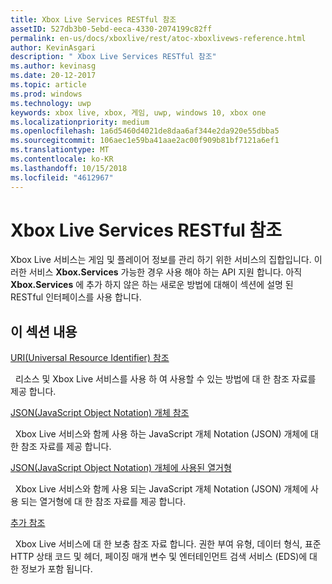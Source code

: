 ```yaml
---
title: Xbox Live Services RESTful 참조
assetID: 527db3b0-5ebd-eeca-4330-2074199c82ff
permalink: en-us/docs/xboxlive/rest/atoc-xboxlivews-reference.html
author: KevinAsgari
description: " Xbox Live Services RESTful 참조"
ms.author: kevinasg
ms.date: 20-12-2017
ms.topic: article
ms.prod: windows
ms.technology: uwp
keywords: xbox live, xbox, 게임, uwp, windows 10, xbox one
ms.localizationpriority: medium
ms.openlocfilehash: 1a6d5460d4021de8daa6af344e2da920e55dbba5
ms.sourcegitcommit: 106aec1e59ba41aae2ac00f909b81bf7121a6ef1
ms.translationtype: MT
ms.contentlocale: ko-KR
ms.lasthandoff: 10/15/2018
ms.locfileid: "4612967"
---
```

# <a name="xbox-live-services-restful-reference"></a>Xbox Live Services RESTful 참조

Xbox Live 서비스는 게임 및 플레이어 정보를 관리 하기 위한 서비스의 집합입니다. 이러한 서비스 **Xbox.Services** 가능한 경우 사용 해야 하는 API 지원 합니다. 아직 **Xbox.Services** 에 추가 하지 않은 하는 새로운 방법에 대해이 섹션에 설명 된 RESTful 인터페이스를 사용 합니다.

<a id="ID4E5"></a>


## <a name="in-this-section"></a>이 섹션 내용

[URI(Universal Resource Identifier) 참조](uri/atoc-xboxlivews-reference-uris.md)

&nbsp;&nbsp;리소스 및 Xbox Live 서비스를 사용 하 여 사용할 수 있는 방법에 대 한 참조 자료를 제공 합니다.

[JSON(JavaScript Object Notation) 개체 참조](json/atoc-xboxlivews-reference-json.md)

&nbsp;&nbsp;Xbox Live 서비스와 함께 사용 하는 JavaScript 개체 Notation (JSON) 개체에 대 한 참조 자료를 제공 합니다.

[JSON(JavaScript Object Notation) 개체에 사용된 열거형](enums/atoc-xboxlivews-reference-enums.md)

&nbsp;&nbsp;Xbox Live 서비스와 함께 사용 되는 JavaScript 개체 Notation (JSON) 개체에 사용 되는 열거형에 대 한 참조 자료를 제공 합니다.

[추가 참조](additional/atoc-xboxlivews-reference-additional.md)

&nbsp;&nbsp;Xbox Live 서비스에 대 한 보충 참조 자료 합니다. 권한 부여 유형, 데이터 형식, 표준 HTTP 상태 코드 및 헤더, 페이징 매개 변수 및 엔터테인먼트 검색 서비스 (EDS)에 대 한 정보가 포함 됩니다.
